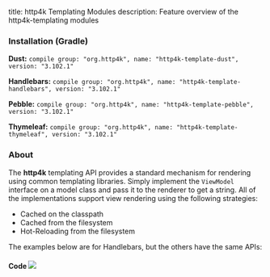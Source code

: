 title: http4k Templating Modules
description: Feature overview of the http4k-templating modules

### Installation (Gradle)
**Dust:** ```compile group: "org.http4k", name: "http4k-template-dust", version: "3.102.1"```

**Handlebars:** ```compile group: "org.http4k", name: "http4k-template-handlebars", version: "3.102.1"```

**Pebble:** ```compile group: "org.http4k", name: "http4k-template-pebble", version: "3.102.1"```

**Thymeleaf:** ```compile group: "org.http4k", name: "http4k-template-thymeleaf", version: "3.102.1"```

### About
The **http4k** templating API provides a standard mechanism for rendering using common templating libraries. Simply implement the `ViewModel` interface on a model class and pass it to the renderer to get a string. All of the implementations support view rendering using the following strategies:

* Cached on the classpath
* Cached from the filesystem
* Hot-Reloading from the filesystem

The examples below are for Handlebars, but the others have the same APIs:

#### Code  [<img class="octocat" src="/img/octocat-32.png"/>](https://github.com/http4k/http4k/blob/master/src/docs/guide/modules/templating/example.kt)

 <script src="https://gist-it.appspot.com/https://github.com/http4k/http4k/blob/master/src/docs/guide/modules/templating/example.kt"></script>
